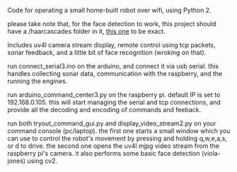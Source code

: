 Code for operating a small home-built robot over wifi, using Python 2.

please take note that, for the face detection to work, this project should have a /haarcascades folder in it, [this one](https://github.com/opencv/opencv/tree/master/data/haarcascades) to be exact.

Includes uv4l camera stream display, remote control using tcp packets, sonar feedback, and a little bit of face recognition (wroking on that).

run connect_serial3.ino on the arduino, and connect it via usb serial. this handles collecting sonar data, communication with the raspberry, and the running the engines.

run arduino_command_center3.py on the raspberry pi. default IP is set to 192.168.0.105. this will start managing the serial and tcp connections, and provide all the decoding and encoding of commands and feeback.

run both tryout_command_gui.py and display_video_stream2.py on your command console (pc/laptop). 
the first one starts a small window which you can use to control the robot's movement by pressing and holding q,w,e,a,s, or d to drive.
the second one opens the uv4l mjpg video stream from the raspberry pi's camera. it also performs some basic face detection (viola-jones) using cv2.
